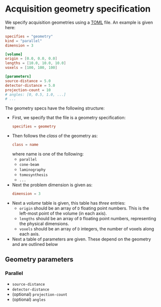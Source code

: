 # Acquisition geometry specification

We specify acquisition geometries using a [TOML](https://github.com/toml-lang/toml/blob/master/versions/en/toml-v0.4.0.md) file. An example is given here:

```toml
specifies = "geometry"
kind = "parallel"
dimension = 3

[volume]
origin = [0.0, 0.0, 0.0]
lengths = [10.0, 10.0, 10.0]
voxels = [100, 100, 100]

[parameters]
source-distance = 5.0
detector-distance = 5.0
projection-count = 10
# angles: [0, 0.5, 1.0, ...]
# ...
```

The geometry specs have the following structure:

- First, we specify that the file is a geometry specification:
    ```toml
    specifies = geometry
    ```
- Then follows the *class* of the geometry as:
    ```toml
    class = name
    ```
    where name is one of the following:
    * `parallel`
    * `cone-beam`
    * `laminography`
    * `tomosynthesis`
    * `...`
- Next the problem dimension is given as:
    ```toml
    dimension = 3
    ```
- Next a *volume* table is given, this table has *three* entries:
    * `origin` should be an array of `D` floating point numbers. This is the left-most point of the volume (in each axis).
    * `lengths` should be an array of `D` floating point numbers, representing the physical dimensions.
    * `voxels` should be an array of `D` integers, the number of voxels along each axis.
- Next a table of parameters are given. These depend on the geometry and are outlined below

## Geometry parameters

### Parallel

- `source-distance`
- `detector-distance`
- (optional) `projection-count`
- (optional) `angles`
